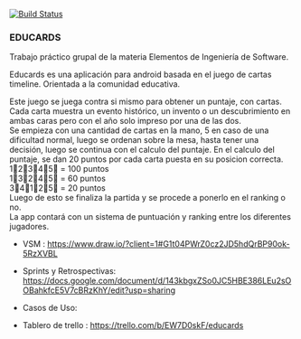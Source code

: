 [![Build Status](https://travis-ci.org/Educards-UNQ/educards-android-app.svg?branch=master)](https://travis-ci.org/Educards-UNQ/educards-android-app)

### EDUCARDS

Trabajo práctico grupal de la materia Elementos de Ingeniería de Software.

Educards es una aplicación para android basada en el juego de cartas timeline. Orientada a la comunidad educativa.

Este juego se juega contra si mismo para obtener un puntaje, con cartas.  
Cada carta muestra un evento histórico, un invento o un descubrimiento en ambas caras pero con el año solo impreso por una de las dos.  
Se empieza con una cantidad de cartas en la mano, 5 en caso de una dificultad normal, luego se ordenan sobre la mesa, hasta tener una decisión, luego se continua con el calculo del puntaje.
En el calculo del puntaje, se dan 20 puntos por cada carta puesta en su posicion correcta.  
1⃣2⃣3⃣4⃣5⃣ = 100 puntos  
1⃣3⃣2⃣4⃣5⃣ = 60 puntos  
3⃣4⃣1⃣2⃣5⃣ = 20 puntos  
Luego de esto se finaliza la partida y se procede a ponerlo en el ranking o no.  
La app contará con un sistema de puntuación y ranking entre los diferentes jugadores.

- VSM : https://www.draw.io/?client=1#G1t04PWrZ0cz2JD5hdQrBP90ok-5RzXVBL

- Sprints y Retrospectivas: https://docs.google.com/document/d/143kbgxZSo0JC5HBE386LEu2sOOBahkfcE5V7cBRzKhY/edit?usp=sharing

- Casos de Uso: 

- Tablero de trello : https://trello.com/b/EW7D0skF/educards
